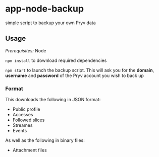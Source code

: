 # app-node-backup
simple script to backup your own Pryv data

## Usage

*Prerequisites:* Node

`npm install` to download required dependencies

`npm start` to launch the backup script. This will ask you for the **domain**, **username** and **password** of the Pryv account you wish to back up

### Format

This downloads the following in JSON format:  
* Public profile
* Accesses
* Followed slices
* Streames
* Events

As well as the following in binary files:
* Attachment files
